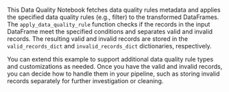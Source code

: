 
This Data Quality Notebook fetches data quality rules metadata and applies the specified data quality rules (e.g., filter) to the transformed DataFrames. The `apply_data_quality_rule` function checks if the records in the input DataFrame meet the specified conditions and separates valid and invalid records. The resulting valid and invalid records are stored in the `valid_records_dict` and `invalid_records_dict` dictionaries, respectively.

You can extend this example to support additional data quality rule types and customizations as needed. Once you have the valid and invalid records, you can decide how to handle them in your pipeline, such as storing invalid records separately for further investigation or cleaning.